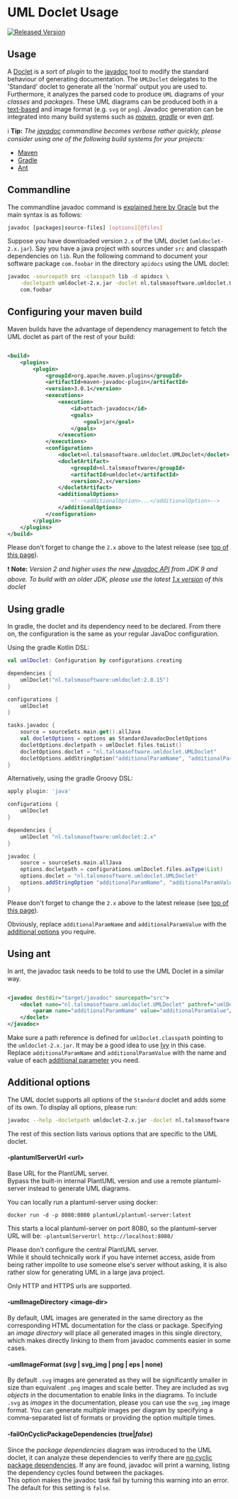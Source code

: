# UML Doclet Usage

[![Released Version][maven-img]][maven]

## Usage

A [Doclet][doclet-api] is a sort of _plugin_ to the [javadoc][javadoc-wiki]
tool to modify the standard behaviour of generating documentation.
The `UMLDoclet` delegates to the 'Standard' doclet to generate
all the 'normal' output you are used to. Furthermore, it analyzes the
parsed code to produce `UML` diagrams of your _classes_ and _packages_.
These UML diagrams can be produced both in a [text-based][plantuml]
and image format (e.g. `svg` or `png`).
Javadoc generation can be integrated into many build systems such
as _[maven](#configuring-your-maven-build)_,
_[gradle](#using-gradle)_ or even _[ant](#using-ant)_.

:information_source: **Tip:**
_The [javadoc][javadoc-command] commandline becomes verbose rather quickly,
please consider using one of the following build systems for your projects:_

- [Maven](#configuring-your-maven-build)
- [Gradle](#using-gradle)
- [Ant](#using-ant)

## Commandline

The commandline javadoc command is [explained here by Oracle][javadoc-command]
but the main syntax is as follows:

```bash
javadoc [packages|source-files] [options][@files]
```

Suppose you have downloaded version `2.x` of the UML doclet (`umldoclet-2.x.jar`).
Say you have a java project with sources under `src` and classpath dependencies on `lib`.
Run the following command to document your software package `com.foobar`
in the directory `apidocs` using the UML doclet:

```bash
javadoc -sourcepath src -classpath lib -d apidocs \
    -docletpath umldoclet-2.x.jar -doclet nl.talsmasoftware.umldoclet.UMLDoclet \
    com.foobar
``` 

## Configuring your maven build

Maven builds have the advantage of dependency management to fetch the UML doclet
as part of the rest of your build:

```xml

<build>
    <plugins>
        <plugin>
            <groupId>org.apache.maven.plugins</groupId>
            <artifactId>maven-javadoc-plugin</artifactId>
            <version>3.0.1</version>
            <executions>
                <execution>
                    <id>attach-javadocs</id>
                    <goals>
                        <goal>jar</goal>
                    </goals>
                </execution>
            </executions>
            <configuration>
                <doclet>nl.talsmasoftware.umldoclet.UMLDoclet</doclet>
                <docletArtifact>
                    <groupId>nl.talsmasoftware</groupId>
                    <artifactId>umldoclet</artifactId>
                    <version>2.x</version>
                </docletArtifact>
                <additionalOptions>
                    <!--<additionalOption>...</additionalOption>-->
                </additionalOptions>
            </configuration>
        </plugin>
    </plugins>
</build>
```

Please don't forget to change the `2.x` above to the latest release (see [top of this page](#uml-doclet-usage)).

:exclamation: **Note:**
_Version 2 and higher uses the new [Javadoc API][javadoc-oracle] from JDK 9 and above.
To build with an older JDK, please use the latest [1.x version][usage-v1] of this doclet_

## Using gradle

In gradle, the doclet and its dependency need to be declared.
From there on, the configuration is the same as your regular JavaDoc configuration.

Using the gradle Kotlin DSL:

```kotlin
val umlDoclet: Configuration by configurations.creating

dependencies {
    umlDoclet("nl.talsmasoftware:umldoclet:2.0.15")
}

configurations {
    umlDoclet
}

tasks.javadoc {
    source = sourceSets.main.get().allJava
    val docletOptions = options as StandardJavadocDocletOptions
    docletOptions.docletpath = umlDoclet.files.toList()
    docletOptions.doclet = "nl.talsmasoftware.umldoclet.UMLDoclet"
    docletOptions.addStringOption("additionalParamName", "additionalParamValue")
}
```

Alternatively, using the gradle Groovy DSL:

```groovy
apply plugin: 'java'

configurations {
    umlDoclet
}

dependencies {
    umlDoclet "nl.talsmasoftware:umldoclet:2.x"
}

javadoc {
    source = sourceSets.main.allJava
    options.docletpath = configurations.umlDoclet.files.asType(List)
    options.doclet = "nl.talsmasoftware.umldoclet.UMLDoclet"
    options.addStringOption "additionalParamName", "additionalParamValue"
}
```

Please don't forget to change the `2.x` above to the latest release (see [top of this page](#uml-doclet-usage)).

Obviously, replace `additionalParamName` and `additionalParamValue` with the
[additional options](#additional-options) you require.

## Using ant

In ant, the javadoc task needs to be told to use the UML Doclet in a similar way.

```xml

<javadoc destdir="target/javadoc" sourcepath="src">
    <doclet name="nl.talsmasoftware.umldoclet.UMLDoclet" pathref="umlDoclet.classpath">
        <param name="additionalParamName" value="additionalParamValue"/>
    </doclet>
</javadoc>
```

Make sure a path reference is defined for `umlDoclet.classpath` pointing to the
`umldoclet-2.x.jar`. It may be a good idea to use [Ivy] in this case.  
Replace `additionalParamName` and `additionalParamValue` with the name and value
of each [additional parameter](#additional-options) you need.

## Additional options

The UML doclet supports all options of the `Standard` doclet and adds some of its own.
To display all options, please run:

```bash
javadoc --help -docletpath umldoclet-2.x.jar -doclet nl.talsmasoftware.umldoclet.UMLDoclet
```

The rest of this section lists various options that are specific to the UML doclet.

#### -plantumlServerUrl &lt;url&gt;

Base URL for the PlantUML server.  
Bypass the built-in internal PlantUML version and
use a remote plantuml-server instead to generate UML diagrams.

You can locally run a plantuml-server using docker:

```shell
docker run -d -p 8080:8080 plantuml/plantuml-server:latest
```

This starts a local plantuml-server on port 8080,
so the plantuml-server URL will be: `-plantumlServerUrl http://localhost:8080/`

Please don't configure the central PlantUML server.  
While it should technically work if you have internet access,
aside from being rather impolite to use someone else's server without asking,
it is also rather slow for generating UML in a large java project.

Only HTTP and HTTPS urls are supported.

#### -umlImageDirectory &lt;image-dir&gt;

By default, UML images are generated in the same directory as the corresponding
HTML documentation for the class or package.
Specifying an _image directory_ will place all generated images in this single directory,
which makes directly linking to them from javadoc comments easier in some cases.

#### -umlImageFormat (_svg_ | svg_img | png | eps | none)

By default `.svg` images are generated as they will be significantly smaller
in size than equivalent `.png` images and scale better. They are included as
svg _objects_ in the documentation to enable links in the diagrams. To include
`.svg` as _images_ in the documentation, please you can use the `svg_img` image format.
You can generate _multiple_ images per diagram by specifying a comma-separated
list of formats or providing the option multiple times.

#### -failOnCyclicPackageDependencies (true|_false_)

Since the _package dependencies_ diagram was introduced to the UML doclet,
it can analyze these dependencies to verify there are
[no cyclic package dependencies](https://en.wikipedia.org/wiki/Acyclic_dependencies_principle).
If any are found, javadoc will print a warning, listing the dependency cycles found between the packages.  
This option makes the javadoc task fail by turning this warning into an error.
The default for this setting is `false`.


[maven-img]: https://img.shields.io/maven-central/v/nl.talsmasoftware/umldoclet.svg

[maven]: http://search.maven.org/#search%7Cga%7C1%7Cg%3A%22nl.talsmasoftware%22%20AND%20a%3A%22umldoclet%22

[javadoc-wiki]: https://en.wikipedia.org/wiki/Javadoc

[javadoc-oracle]: https://docs.oracle.com/javase/9/javadoc/javadoc.htm

[javadoc-command]: https://docs.oracle.com/javase/9/javadoc/javadoc-command.htm

[doclet-api]: https://docs.oracle.com/javase/10/docs/api/jdk/javadoc/doclet/package-summary.html

[plantuml]: http://plantuml.com

[usage-v1]: https://github.com/talsma-ict/umldoclet/blob/develop-v1/docs/USAGE.md

[ivy]: http://ant.apache.org/ivy
